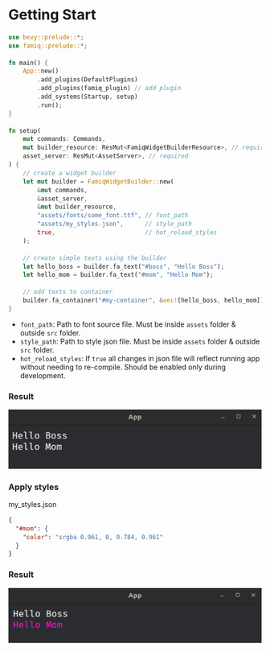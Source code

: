 # Getting Start

```rust
use bevy::prelude::*;
use famiq::prelude::*;

fn main() {
    App::new()
        .add_plugins(DefaultPlugins)
        .add_plugins(famiq_plugin) // add plugin
        .add_systems(Startup, setup)
        .run();
}

fn setup(
    mut commands: Commands,
    mut builder_resource: ResMut<FamiqWidgetBuilderResource>, // required
    asset_server: ResMut<AssetServer>, // required
) {
    // create a widget builder
    let mut builder = FamiqWidgetBuilder::new(
        &mut commands,
        &asset_server,
        &mut builder_resource,
        "assets/fonts/some_font.ttf", // font_path
        "assets/my_styles.json",      // style_path
        true,                         // hot_reload_styles
    );

    // create simple texts using the builder
    let hello_boss = builder.fa_text("#boss", "Hello Boss");
    let hello_mom = builder.fa_text("#mom", "Hello Mom");

    // add texts to container
    builder.fa_container("#my-container", &vec![hello_boss, hello_mom]);
}
```
- `font_path`: Path to font source file. Must be inside `assets` folder & outside `src` folder.
- `style_path`: Path to style json file. Must be inside `assets` folder & outside `src` folder.
- `hot_reload_styles`: If `true` all changes in json file will reflect running app without needing
  to re-compile. Should be enabled only during development.

### Result
![Hello Boss Screenshot](images/helloboss_img.png)

### Apply styles
my_styles.json
```json
{
  "#mom": {
    "color": "srgba 0.961, 0, 0.784, 0.961"
  }
}
```

### Result
![Hello Boss 2 screenshot](images/helloboss_2_img.png)
